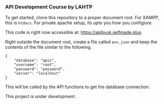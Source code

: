 ### API Development Course by LAHTP

To get started, clone this repository to a proper document root. For XAMPP, this is `htdocs`. For private apache setup, its upto you how you configiure. 

This code is right now accessible at: https://apibyuk.selfmade.plus

Right outside the document root, create a file called `env.json` and keep the contents of the file similar to the following. 

```
{
	"database": "apis",
	"username": "root",
	"password": "password",
	"server": "localhost"
}
```

This will be called by the API functions to get the database connection. 

This project is under development.